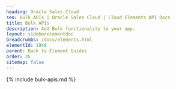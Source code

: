 ```yaml
---
heading: Oracle Sales Cloud
seo: Bulk APIs | Oracle Sales Cloud | Cloud Elements API Docs
title: Bulk APIs
description: Add Bulk functionality to your app.
layout: sidebarelementdoc
breadcrumbs: /docs/elements.html
elementId: 1948
parent: Back to Element Guides
order: 35
sitemap: false
---
```


{% include bulk-apis.md %}
